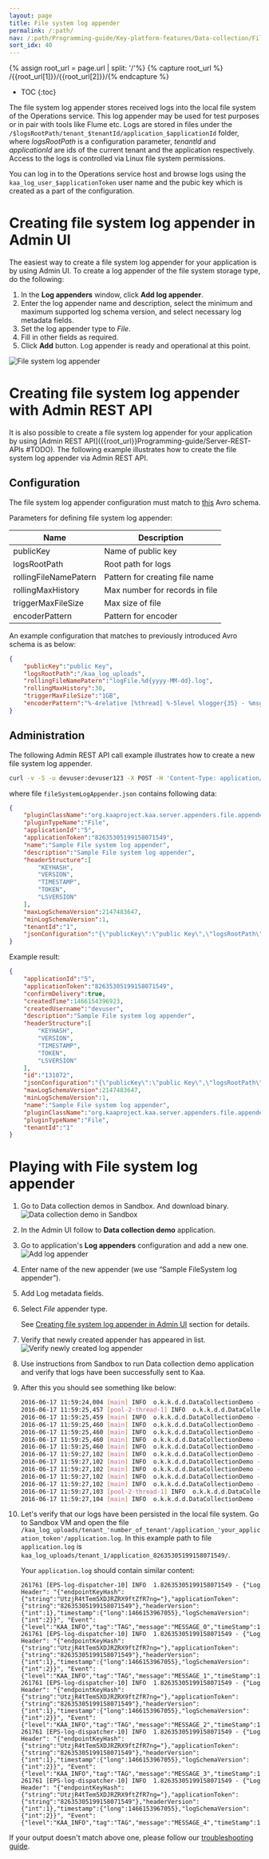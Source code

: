 ```yaml
---
layout: page
title: File system log appender
permalink: /:path/
nav: /:path/Programming-guide/Key-platform-features/Data-collection/File-system-log-appender
sort_idx: 40
---
```


{% assign root_url = page.url | split: '/'%}
{% capture root_url  %} /{{root_url[1]}}/{{root_url[2]}}/{% endcapture %}

* TOC
{:toc}

The file system log appender stores received logs into the local file system of the Operations service. This log appender may be used for test purposes
or in pair with tools like Flume etc. Logs are stored in files under the ```/$logsRootPath/tenant_$tenantId/application_$applicationId``` folder,
where _logsRootPath_ is a configuration parameter, _tenantId_ and _applicationId_ are ids of the current tenant and
the application respectively. Access to the logs is controlled via Linux file system permissions.

You can log in to the Operations service host and browse logs using the ```kaa_log_user_$applicationToken``` user name and the pubic key which is created as
a part of the configuration.

# Creating file system log appender in Admin UI

The easiest way to create a file system log appender for your application is by using Admin UI.
To create a log appender of the file system storage type, do the following:

1. In the **Log appenders** window, click **Add log appender**.
2. Enter the log appender name and description, select the minimum and maximum supported log schema version, and select necessary log metadata fields.
3. Set the log appender type to _File_.
4. Fill in other fields as required.
5. Click **Add** button. Log appender is ready and operational at this point.

![File system log appender](attach/file-system-log-appender.png)

# Creating file system log appender with Admin REST API

It is also possible to create a file system log appender for your application by using [Admin REST API]({{root_url}}Programming-guide/Server-REST-APIs #TODO).
The following example illustrates how to create the file system log appender via Admin REST API.

## Configuration

The file system log appender configuration must match to
[this](https://github.com/kaaproject/kaa/blob/master/server/appenders/file-appender/src/main/avro/file-appender-config.avsc) Avro schema.

Parameters for defining file system log appender:

|Name                   |Description                    |
|-----------------------|-------------------------------|
|publicKey              |Name of public key             |
|logsRootPath           |Root path for logs             |
|rollingFileNamePatern  |Pattern for creating file name |
|rollingMaxHistory      |Max number for records in file |
|triggerMaxFileSize     |Max size of file               |
|encoderPattern         |Pattern for encoder            |

An example configuration that matches to previously introduced Avro schema is as below:

```json
{
    "publicKey":"public Key",
    "logsRootPath":"/kaa_log_uploads",
    "rollingFileNamePatern":"logFile.%d{yyyy-MM-dd}.log",
    "rollingMaxHistory":30,
    "triggerMaxFileSize":"1GB",
    "encoderPattern":"%-4relative [%thread] %-5level %logger{35} - %msg%n"
}
```

## Administration

The following Admin REST API call example illustrates how to create a new file system log appender.

```bash
curl -v -S -u devuser:devuser123 -X POST -H 'Content-Type: application/json' -d @fileSystemLogAppender.json "http://localhost:8080/kaaAdmin/rest/api/logAppender" | python -mjson.tool
```

where file ```fileSystemLogAppender.json``` contains following data:

```json
{
    "pluginClassName":"org.kaaproject.kaa.server.appenders.file.appender.FileSystemLogAppender",
    "pluginTypeName":"File",
    "applicationId":"5",
    "applicationToken":"82635305199158071549",
    "name":"Sample File system log appender",
    "description":"Sample File system log appender",
    "headerStructure":[
        "KEYHASH",
        "VERSION",
        "TIMESTAMP",
        "TOKEN",
        "LSVERSION"
    ],
    "maxLogSchemaVersion":2147483647,
    "minLogSchemaVersion":1,
    "tenantId":"1",
    "jsonConfiguration":"{\"publicKey\":\"public Key\",\"logsRootPath\":\"/kaa_log_uploads\",\"rollingFileNamePatern\":\"logFile.%d{yyyy-MM-dd}.log\",\"rollingMaxHistory\":30,\"triggerMaxFileSize\":\"1GB\",\"encoderPattern\":\"%-4relative [%thread] %-5level %logger{35} - %msg%n\"}"
}
```

Example result:

```json
{
    "applicationId":"5",
    "applicationToken":"82635305199158071549",
    "confirmDelivery":true,
    "createdTime":1466154396923,
    "createdUsername":"devuser",
    "description":"Sample File system log appender",
    "headerStructure":[
        "KEYHASH",
        "VERSION",
        "TIMESTAMP",
        "TOKEN",
        "LSVERSION"
    ],
    "id":"131072",
    "jsonConfiguration":"{\"publicKey\":\"public Key\",\"logsRootPath\":\"/kaa_log_uploads\",\"rollingFileNamePatern\":\"logFile.%d{yyyy-MM-dd}.log\",\"rollingMaxHistory\":30,\"triggerMaxFileSize\":\"1GB\",\"encoderPattern\":\"%-4relative [%thread] %-5level %logger{35} - %msg%n\"}",
    "maxLogSchemaVersion":2147483647,
    "minLogSchemaVersion":1,
    "name":"Sample File system log appender",
    "pluginClassName":"org.kaaproject.kaa.server.appenders.file.appender.FileSystemLogAppender",
    "pluginTypeName":"File",
    "tenantId":"1"
}
```

# Playing with File system log appender

1. Go to Data collection demos in Sandbox. And download binary.
![Data collection demo in Sandbox](attach/data-collection-demo-in-sandbox.png)
2. In the Admin UI follow to **Data collection demo** application.
3. Go to application's **Log appenders** configuration and add a new one.
![Add log appender](attach/data-collection-demo-application.png)
4. Enter name of the new appender (we use “Sample FileSystem log appender”).
5. Add Log metadata fields.
6.  Select _File_ appender type.

    See [Creating file system log appender in Admin UI](#creating-file-system-log-appender-in-admin-ui) section for details.

7. Verify that newly created appender has appeared in list.
![Verify newly created log appender](attach/verify-created-appender.png)
8. Use instructions from Sandbox to run Data collection demo application and verify that logs have been successfully sent to Kaa.
9.  After this you should see something like below:

    ```bash
    2016-06-17 11:59:24,004 [main] INFO  o.k.k.d.d.DataCollectionDemo - Data collection demo started
    2016-06-17 11:59:25,457 [pool-2-thread-1] INFO  o.k.k.d.d.DataCollectionDemo - Kaa client started
    2016-06-17 11:59:25,459 [main] INFO  o.k.k.d.d.DataCollectionDemo - Log record {"level": "KAA_INFO", "tag": "TAG", "message": "MESSAGE_0", "timeStamp": 1466153965458} sent
    2016-06-17 11:59:25,460 [main] INFO  o.k.k.d.d.DataCollectionDemo - Log record {"level": "KAA_INFO", "tag": "TAG", "message": "MESSAGE_1", "timeStamp": 1466153965458} sent
    2016-06-17 11:59:25,460 [main] INFO  o.k.k.d.d.DataCollectionDemo - Log record {"level": "KAA_INFO", "tag": "TAG", "message": "MESSAGE_2", "timeStamp": 1466153965458} sent
    2016-06-17 11:59:25,460 [main] INFO  o.k.k.d.d.DataCollectionDemo - Log record {"level": "KAA_INFO", "tag": "TAG", "message": "MESSAGE_3", "timeStamp": 1466153965458} sent
    2016-06-17 11:59:25,460 [main] INFO  o.k.k.d.d.DataCollectionDemo - Log record {"level": "KAA_INFO", "tag": "TAG", "message": "MESSAGE_4", "timeStamp": 1466153965458} sent
    2016-06-17 11:59:27,102 [main] INFO  o.k.k.d.d.DataCollectionDemo - Received log record delivery info. Bucket Id [0]. Record delivery time [1644 ms].
    2016-06-17 11:59:27,102 [main] INFO  o.k.k.d.d.DataCollectionDemo - Received log record delivery info. Bucket Id [0]. Record delivery time [1644 ms].
    2016-06-17 11:59:27,102 [main] INFO  o.k.k.d.d.DataCollectionDemo - Received log record delivery info. Bucket Id [0]. Record delivery time [1644 ms].
    2016-06-17 11:59:27,102 [main] INFO  o.k.k.d.d.DataCollectionDemo - Received log record delivery info. Bucket Id [0]. Record delivery time [1644 ms].
    2016-06-17 11:59:27,102 [main] INFO  o.k.k.d.d.DataCollectionDemo - Received log record delivery info. Bucket Id [0]. Record delivery time [1644 ms].
    2016-06-17 11:59:27,103 [pool-2-thread-1] INFO  o.k.k.d.d.DataCollectionDemo - Kaa client stopped
    2016-06-17 11:59:27,104 [main] INFO  o.k.k.d.d.DataCollectionDemo - Data collection demo stopped
    ```

10. Let's verify that our logs have been persisted in the local file system. Go to Sandbox VM and open the file
    ```/kaa_log_uploads/tenant_'number_of_tenant'/application_'your_application_token'/application.log```.
    In this example path to file ```application.log``` is ```kaa_log_uploads/tenant_1/application_82635305199158071549/```.

    Your ```application.log``` should contain similar content:

    ```
    261761 [EPS-log-dispatcher-10] INFO  1.82635305199158071549 - {"Log Header": "{"endpointKeyHash":{"string":"UtzjR4tTem5XDJRZRX9ftZfR7ng="},"applicationToken":{"string":"82635305199158071549"},"headerVersion":{"int":1},"timestamp":{"long":1466153967055},"logSchemaVersion":{"int":2}}", "Event": {"level":"KAA_INFO","tag":"TAG","message":"MESSAGE_0","timeStamp":1466153965458}}
    261761 [EPS-log-dispatcher-10] INFO  1.82635305199158071549 - {"Log Header": "{"endpointKeyHash":{"string":"UtzjR4tTem5XDJRZRX9ftZfR7ng="},"applicationToken":{"string":"82635305199158071549"},"headerVersion":{"int":1},"timestamp":{"long":1466153967055},"logSchemaVersion":{"int":2}}", "Event": {"level":"KAA_INFO","tag":"TAG","message":"MESSAGE_1","timeStamp":1466153965458}}
    261761 [EPS-log-dispatcher-10] INFO  1.82635305199158071549 - {"Log Header": "{"endpointKeyHash":{"string":"UtzjR4tTem5XDJRZRX9ftZfR7ng="},"applicationToken":{"string":"82635305199158071549"},"headerVersion":{"int":1},"timestamp":{"long":1466153967055},"logSchemaVersion":{"int":2}}", "Event": {"level":"KAA_INFO","tag":"TAG","message":"MESSAGE_2","timeStamp":1466153965458}}
    261761 [EPS-log-dispatcher-10] INFO  1.82635305199158071549 - {"Log Header": "{"endpointKeyHash":{"string":"UtzjR4tTem5XDJRZRX9ftZfR7ng="},"applicationToken":{"string":"82635305199158071549"},"headerVersion":{"int":1},"timestamp":{"long":1466153967055},"logSchemaVersion":{"int":2}}", "Event": {"level":"KAA_INFO","tag":"TAG","message":"MESSAGE_3","timeStamp":1466153965458}}
    261761 [EPS-log-dispatcher-10] INFO  1.82635305199158071549 - {"Log Header": "{"endpointKeyHash":{"string":"UtzjR4tTem5XDJRZRX9ftZfR7ng="},"applicationToken":{"string":"82635305199158071549"},"headerVersion":{"int":1},"timestamp":{"long":1466153967055},"logSchemaVersion":{"int":2}}", "Event": {"level":"KAA_INFO","tag":"TAG","message":"MESSAGE_4","timeStamp":1466153965458}}
    ```

If your output doesn't match above one, please follow our [troubleshooting guide]({{root_url}}Administration-guide/Troubleshooting).
